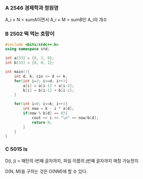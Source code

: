 ### A 2546 경제학과 정원영
A_i × N < sumA이면서 A_i × M > sumB인 A_i의 개수

### B 2502 떡 먹는 호랑이
```cpp
#include <bits/stdc++.h>
using namespace std;

int a[33] = {0, 1, 0};
int b[33] = {0, 0, 1};

int main(){
    int d, k; cin >> d >> k;
    for(int i=3; i<=d; i++){
        a[i] = a[i-1] + a[i-2];
        b[i] = b[i-1] + b[i-2];
    }

    for(int i=0; i<=k; i++){
        int now = k - i * a[d];
        if(now % b[d] == 0){
            cout << i << "\n" << now/b[d];
            return 0;
        }
    }
}
```

### C 5015 ls
D(i, j) = 패턴의 i번째 글자까지, 파일 이름의 j번째 글자까지 매칭 가능한지

D(N, M)을 구하는 것은 O(NM)에 할 수 있다.